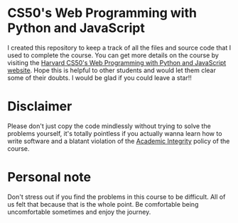 # CS50's Web Programming with Python and JavaScript
I created this repository to keep a track of all the files and source code that I used to complete the course. You can get more details on the course by visiting the [Harvard CS50's Web Programming with Python and JavaScript website](https://cs50.harvard.edu/web/2020/). Hope this is helpful to other students and would let them clear some of their doubts.
I would be glad if you could leave a star!!

# Disclaimer
Please don't just copy the code mindlessly without trying to solve the problems yourself, it's totally pointless if you actually wanna learn how to write software and a blatant violation of the [Academic Integrity](https://cs50.harvard.edu/x/2021/honesty/) policy of the course.

# Personal note
Don't stress out if you find the problems in this course to be difficult. All of us felt that because that is the whole point. Be comfortable being uncomfortable sometimes and enjoy the journey.
